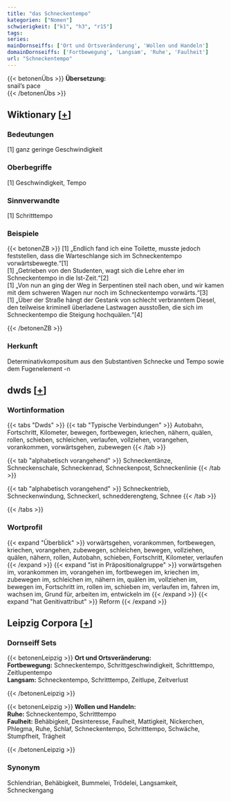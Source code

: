 ```yaml
---
title: "das Schneckentempo"
kategorien: ["Nomen"]
schwierigkeit: ["k1", "h3", "r15"]
tags:
series:
mainDornseiffs: ['Ort und Ortsveränderung', 'Wollen und Handeln']
domainDornseiffs: ['Fortbewegung', 'Langsam', 'Ruhe', 'Faulheit']
url: "Schneckentempo"
---
```


{{< betonenÜbs >}}
**Übersetzung:**  
snail’s pace  
{{< /betonenÜbs >}}

## Wiktionary [[+](https://de.wiktionary.org/wiki/Schneckentempo)]

### Bedeutungen
[1] ganz geringe Geschwindigkeit  

### Oberbegriffe
[1] Geschwindigkeit, Tempo  

### Sinnverwandte
[1] Schritttempo  

### Beispiele
{{< betonenZB >}}
[1] „Endlich fand ich eine Toilette, musste jedoch feststellen, dass die Warteschlange sich im Schneckentempo vorwärtsbewegte.“[1]  
[1] „Getrieben von den Studenten, wagt sich die Lehre eher im Schneckentempo in die Ist-Zeit.“[2]  
[1] „Von nun an ging der Weg in Serpentinen steil nach oben, und wir kamen mit dem schweren Wagen nur noch im Schneckentempo vorwärts.“[3]  
[1] „Über der Straße hängt der Gestank von schlecht verbranntem Diesel, den teilweise kriminell überladene Lastwagen ausstoßen, die sich im Schneckentempo die Steigung hochquälen.“[4]  

{{< /betonenZB >}}
### Herkunft
Determinativkompositum aus den Substantiven Schnecke und Tempo sowie dem Fugenelement -n  



## dwds [[+](https://www.dwds.de/wb/Schneckentempo)]

### Wortinformation
{{< tabs "Dwds" >}}
{{< tab "Typische Verbindungen" >}}
Autobahn, Fortschritt, Kilometer, bewegen, fortbewegen, kriechen, nähern, quälen, rollen, schieben, schleichen, verlaufen, vollziehen, vorangehen, vorankommen, vorwärtsgehen, zubewegen
{{< /tab >}}

{{< tab "alphabetisch vorangehend" >}}
Schneckentänze, Schneckenschale, Schneckenrad, Schneckenpost, Schneckenlinie
{{< /tab >}}

{{< tab "alphabetisch vorangehend" >}}
Schneckentrieb, Schneckenwindung, Schneckerl, schnedderengteng, Schnee
{{< /tab >}}

{{< /tabs >}}

### Wortprofil
{{< expand "Überblick" >}} vorwärtsgehen, vorankommen, fortbewegen, kriechen, vorangehen, zubewegen, schleichen, bewegen, vollziehen, quälen, nähern, rollen, Autobahn, schieben, Fortschritt, Kilometer, verlaufen {{< /expand >}}
{{< expand "ist in Präpositionalgruppe" >}} vorwärtsgehen im, vorankommen im, vorangehen im, fortbewegen im, kriechen im, zubewegen im, schleichen im, nähern im, quälen im, vollziehen im, bewegen im, Fortschritt im, rollen im, schieben im, verlaufen im, fahren im, wachsen im, Grund für, arbeiten im, entwickeln im {{< /expand >}}
{{< expand "hat Genitivattribut" >}} Reform {{< /expand >}}

## Leipzig Corpora [[+](https://corpora.uni-leipzig.de/en/res?word=Schneckentempo&corpusId=deu_newscrawl-public_2018)]

### Dornseiff Sets
{{< betonenLeipzig >}}
**Ort und Ortsveränderung:**  
**Fortbewegung:** Schneckentempo, Schrittgeschwindigkeit, Schritttempo, Zeitlupentempo  
**Langsam:** Schneckentempo, Schritttempo, Zeitlupe, Zeitverlust  

{{< /betonenLeipzig >}}


{{< betonenLeipzig >}}
**Wollen und Handeln:**  
**Ruhe:** Schneckentempo, Schritttempo  
**Faulheit:** Behäbigkeit, Desinteresse, Faulheit, Mattigkeit, Nickerchen, Phlegma, Ruhe, Schlaf, Schneckentempo, Schritttempo, Schwäche, Stumpfheit, Trägheit  

{{< /betonenLeipzig >}}

### Synonym
Schlendrian, Behäbigkeit, Bummelei, Trödelei, Langsamkeit, Schneckengang

